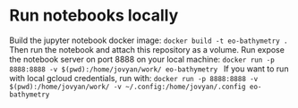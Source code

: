 # Run notebooks locally

Build the jupyter notebook docker image:
```docker build -t eo-bathymetry .```
Then run the notebook and attach this repository as a volume. Run expose the notebook server on port 8888 on your local machine:
```docker run -p 8888:8888 -v $(pwd):/home/jovyan/work/ eo-bathymetry ```
If you want to run with local gcloud credentials, run with:
```docker run -p 8888:8888 -v $(pwd):/home/jovyan/work/ -v ~/.config:/home/jovyan/.config eo-bathymetry```
